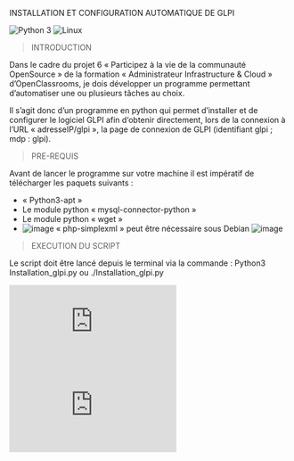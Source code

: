 INSTALLATION ET CONFIGURATION AUTOMATIQUE DE GLPI

![Python 3](https://img.shields.io/badge/python-3.6%2B-green)
![Linux](https://img.shields.io/badge/Compatible-Linux-white)




> INTRODUCTION 

Dans le cadre du projet 6 « Participez à la vie de la communauté OpenSource » de la formation « Administrateur Infrastructure & Cloud » d’OpenClassrooms, je dois développer un programme permettant d’automatiser une ou plusieurs tâches au choix. 

Il s’agit donc d’un programme en python qui permet d’installer et de configurer le logiciel GLPI afin d‘obtenir directement, lors de la connexion à l’URL « adresseIP/glpi », la page de connexion de GLPI (identifiant glpi ; mdp : glpi).



> PRE-REQUIS 

Avant de lancer le programme sur votre machine il est impératif de télécharger les paquets suivants :
* « Python3-apt »
* Le module python « mysql-connector-python »
* Le module python « wget »
*   ![image](https://user-images.githubusercontent.com/88936598/131858154-e5af649d-7489-46b6-8271-1d8e70e8e4f1.png)
 « php-simplexml » peut être nécessaire sous Debian ![image](https://user-images.githubusercontent.com/88936598/131858172-ecacdd5f-00c4-4117-9130-677ca0f4cb4b.png)



> EXECUTION DU SCRIPT

Le script doit être lancé depuis le terminal via la commande :
Python3 Installation_glpi.py ou ./Installation_glpi.py 

![exe](https://zupimages.net/viewer.php?id=21/35/zh7x.png)
![exe2](https://zupimages.net/viewer.php?id=21/35/8s4a.png)



